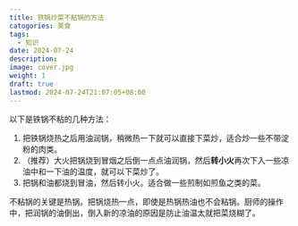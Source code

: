 ```yaml
---
title: 铁锅炒菜不粘锅的方法
catogories: 美食
tags:
  - 知识
date: 2024-07-24
description: 
image: cover.jpg
weight: 1
draft: true
lastmod: 2024-07-24T21:07:05+08:00
---
```

以下是铁锅不粘的几种方法：
1. 把铁锅烧热之后用油润锅，稍微热一下就可以直接下菜炒，适合炒一些不带淀粉的肉类。
2. （推荐）大火把锅烧到冒烟之后倒一点点油润锅，然后**转小火**再次下入一些凉油中和一下油的温度，就可以下菜炒了。
3. 把锅和油都烧到冒油，然后转小火。适合做一些煎制如煎鱼之类的菜。

不粘锅的关键是热锅。把锅烧热一点，即使是热锅热油也不会粘锅。厨师的操作中，把润锅的油倒出，倒入新的凉油的原因是防止油温太就把菜烧糊了。

